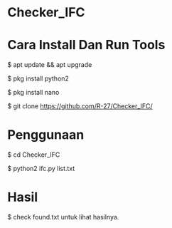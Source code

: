 # Checker_IFC

# Cara Install Dan Run Tools

$ apt update && apt upgrade

$ pkg install python2

$ pkg install nano

$ git clone https://github.com/R-27/Checker_IFC/

# Penggunaan 

$ cd Checker_IFC


$ python2 ifc.py list.txt

# Hasil

$ check found.txt 
untuk lihat hasilnya.
